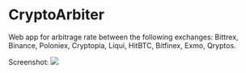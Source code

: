# CryptoArbiter

Web app for arbitrage rate between the following exchanges: Bittrex, Binance, Poloniex, Cryptopia, Liqui, HitBTC, Bitfinex, Exmo, Qryptos.

Screenshot: 
<img src="https://i.ibb.co/7tJRMTw/image-2.png">
